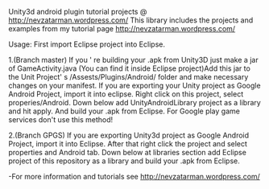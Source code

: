 Unity3d android plugin tutorial projects @ http://nevzatarman.wordpress.com/ This library includes the projects and examples from my tutorial page http://nevzatarman.wordpress.com/

Usage: First import Eclipse project into Eclipse.

1.(Branch master) If you ' re building your .apk from Unity3D just make a jar of GameActivity.java (You can find it inside Eclipse project)Add this jar to the Unit Project' s /Assests/Plugins/Android/ folder and make necessary changes on your manifest. If you are exporting your Unity project as Google Android Project, import it into eclipse. Right click on this project, select properies/Android. Down below add UnityAndroidLibrary project as a library and hit apply. And build your .apk from Eclipse. For Google play game services don't use this method!

2.(Branch GPGS) If you are exporting Unity3d project as Google Android Project, import it into Eclipse. After that right click the project and select properties and Android tab. Down below at libraries section add Eclipse project of this repository as a library and build your .apk from Eclipse.

-For more information and tutorials see http://nevzatarman.wordpress.com/
